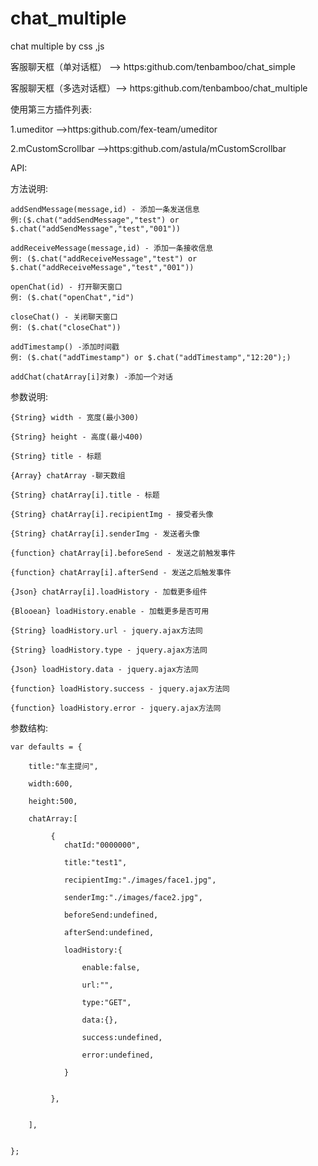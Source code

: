 # chat_multiple
chat multiple by css ,js

客服聊天框（单对话框）  --> https:github.com/tenbamboo/chat_simple

客服聊天框（多选对话框）--> https:github.com/tenbamboo/chat_multiple

使用第三方插件列表:

1.umeditor -->https:github.com/fex-team/umeditor

2.mCustomScrollbar  -->https:github.com/astula/mCustomScrollbar


API:
	
方法说明:

	addSendMessage(message,id) - 添加一条发送信息
	例:($.chat("addSendMessage","test") or $.chat("addSendMessage","test","001"))

	addReceiveMessage(message,id) - 添加一条接收信息
	例: ($.chat("addReceiveMessage","test") or $.chat("addReceiveMessage","test","001"))

	openChat(id) - 打开聊天窗口
	例: ($.chat("openChat","id")

	closeChat() - 关闭聊天窗口
	例: ($.chat("closeChat"))

	addTimestamp() -添加时间戳
	例: ($.chat("addTimestamp") or $.chat("addTimestamp","12:20");)

	addChat(chatArray[i]对象) -添加一个对话


 参数说明:
 
	{String} width - 宽度(最小300)

	{String} height - 高度(最小400)

	{String} title - 标题

	{Array} chatArray -聊天数组

	{String} chatArray[i].title - 标题

	{String} chatArray[i].recipientImg - 接受者头像

	{String} chatArray[i].senderImg - 发送者头像

	{function} chatArray[i].beforeSend - 发送之前触发事件

	{function} chatArray[i].afterSend - 发送之后触发事件

	{Json} chatArray[i].loadHistory - 加载更多组件

	{Blooean} loadHistory.enable - 加载更多是否可用

	{String} loadHistory.url - jquery.ajax方法同

	{String} loadHistory.type - jquery.ajax方法同

	{Json} loadHistory.data - jquery.ajax方法同

	{function} loadHistory.success - jquery.ajax方法同

	{function} loadHistory.error - jquery.ajax方法同


 参数结构:
 
 
	var defaults = {
	
		title:"车主提问",
		
		width:600,
		
		height:500,
		
		chatArray:[
		
			 {
			 	chatId:"0000000",
			 	
			 	title:"test1",
			 	
			 	recipientImg:"./images/face1.jpg",
			 	
			 	senderImg:"./images/face2.jpg",
			 	
			 	beforeSend:undefined,
			 	
			 	afterSend:undefined,
			 	
			 	loadHistory:{
			 	
			 		enable:false,
			 		
			 		url:"",
			 		
			 		type:"GET",
			 		
			 		data:{},
			 		
			 		success:undefined,
			 		
			 		error:undefined,
			 		
			 	}
			 	

			 },
			 

		],
		
		
	};




